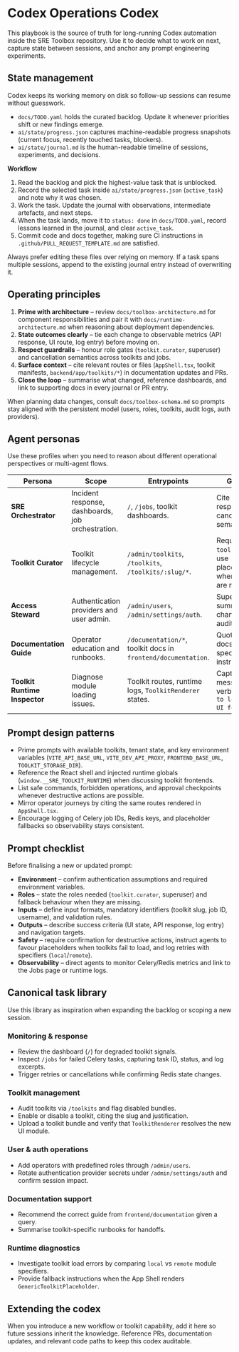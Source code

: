 # Codex Operations Codex

This playbook is the source of truth for long-running Codex automation inside the SRE Toolbox repository. Use it to decide what to work on next, capture state between sessions, and anchor any prompt engineering experiments.

## State management

Codex keeps its working memory on disk so follow-up sessions can resume without guesswork.

- `docs/TODO.yaml` holds the curated backlog. Update it whenever priorities shift or new findings emerge.
- `ai/state/progress.json` captures machine-readable progress snapshots (current focus, recently touched tasks, blockers).
- `ai/state/journal.md` is the human-readable timeline of sessions, experiments, and decisions.

**Workflow**

1. Read the backlog and pick the highest-value task that is unblocked.
2. Record the selected task inside `ai/state/progress.json` (`active_task`) and note why it was chosen.
3. Work the task. Update the journal with observations, intermediate artefacts, and next steps.
4. When the task lands, move it to `status: done` in `docs/TODO.yaml`, record lessons learned in the journal, and clear `active_task`.
5. Commit code and docs together, making sure CI instructions in `.github/PULL_REQUEST_TEMPLATE.md` are satisfied.

Always prefer editing these files over relying on memory. If a task spans multiple sessions, append to the existing journal entry instead of overwriting it.

## Operating principles

1. **Prime with architecture** – review `docs/toolbox-architecture.md` for component responsibilities and pair it with `docs/runtime-architecture.md` when reasoning about deployment dependencies.
2. **State outcomes clearly** – tie each change to observable metrics (API response, UI route, log entry) before moving on.
3. **Respect guardrails** – honour role gates (`toolkit.curator`, superuser) and cancellation semantics across toolkits and jobs.
4. **Surface context** – cite relevant routes or files (`AppShell.tsx`, toolkit manifests, `backend/app/toolkits/*`) in documentation updates and PRs.
5. **Close the loop** – summarise what changed, reference dashboards, and link to supporting docs in every journal or PR entry.

When planning data changes, consult `docs/toolbox-schema.md` so prompts stay aligned with the persistent model (users, roles, toolkits, audit logs, auth providers).

## Agent personas

Use these profiles when you need to reason about different operational perspectives or multi-agent flows.

| Persona | Scope | Entrypoints | Guardrails |
| --- | --- | --- | --- |
| **SRE Orchestrator** | Incident response, dashboards, job orchestration. | `/`, `/jobs`, toolkit dashboards. | Cite job IDs, respect cancellation semantics. |
| **Toolkit Curator** | Toolkit lifecycle management. | `/admin/toolkits`, `/toolkits`, `/toolkits/:slug/*`. | Requires `toolkit.curator`; use placeholders when bundles are missing. |
| **Access Steward** | Authentication providers and user admin. | `/admin/users`, `/admin/settings/auth`. | Superuser only; summarise changes for audit logs. |
| **Documentation Guide** | Operator education and runbooks. | `/documentation/*`, toolkit docs in `frontend/documentation`. | Quote existing docs; no speculative instructions. |
| **Toolkit Runtime Inspector** | Diagnose module loading issues. | Toolkit routes, runtime logs, `ToolkitRenderer` states. | Capture error messages verbatim (`Failed to load toolkit UI for …`). |

## Prompt design patterns

- Prime prompts with available toolkits, tenant state, and key environment variables (`VITE_API_BASE_URL`, `VITE_DEV_API_PROXY`, `FRONTEND_BASE_URL`, `TOOLKIT_STORAGE_DIR`).
- Reference the React shell and injected runtime globals (`window.__SRE_TOOLKIT_RUNTIME`) when discussing toolkit frontends.
- List safe commands, forbidden operations, and approval checkpoints whenever destructive actions are possible.
- Mirror operator journeys by citing the same routes rendered in `AppShell.tsx`.
- Encourage logging of Celery job IDs, Redis keys, and placeholder fallbacks so observability stays consistent.

## Prompt checklist

Before finalising a new or updated prompt:

- **Environment** – confirm authentication assumptions and required environment variables.
- **Roles** – state the roles needed (`toolkit.curator`, superuser) and fallback behaviour when they are missing.
- **Inputs** – define input formats, mandatory identifiers (toolkit slug, job ID, username), and validation rules.
- **Outputs** – describe success criteria (UI state, API response, log entry) and navigation targets.
- **Safety** – require confirmation for destructive actions, instruct agents to favour placeholders when toolkits fail to load, and log retries with specifiers (`local`/`remote`).
- **Observability** – direct agents to monitor Celery/Redis metrics and link to the Jobs page or runtime logs.

## Canonical task library

Use this library as inspiration when expanding the backlog or scoping a new session.

### Monitoring & response
- Review the dashboard (`/`) for degraded toolkit signals.
- Inspect `/jobs` for failed Celery tasks, capturing task ID, status, and log excerpts.
- Trigger retries or cancellations while confirming Redis state changes.

### Toolkit management
- Audit toolkits via `/toolkits` and flag disabled bundles.
- Enable or disable a toolkit, citing the slug and justification.
- Upload a toolkit bundle and verify that `ToolkitRenderer` resolves the new UI module.

### User & auth operations
- Add operators with predefined roles through `/admin/users`.
- Rotate authentication provider secrets under `/admin/settings/auth` and confirm session impact.

### Documentation support
- Recommend the correct guide from `frontend/documentation` given a query.
- Summarise toolkit-specific runbooks for handoffs.

### Runtime diagnostics
- Investigate toolkit load errors by comparing `local` vs `remote` module specifiers.
- Provide fallback instructions when the App Shell renders `GenericToolkitPlaceholder`.

## Extending the codex

When you introduce a new workflow or toolkit capability, add it here so future sessions inherit the knowledge. Reference PRs, documentation updates, and relevant code paths to keep this codex auditable.
